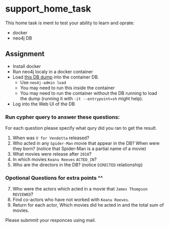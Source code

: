 # support_home_task

This home task is ment to test your ability to learn and oprate:
* docker
* neo4j DB


## Assignment

* Install docker
* Run neo4j localy in a docker container
* Load [this DB dump](movies.dump) into the container DB.
  * Use `neo4j-admin load`
  * You may need to run this inside the container
  * You may need to run the container without the DB running to load the dump (running it with `-it --entrypoint=sh` might help).
* Log into the Web UI of the DB

### Run cypher query to answer these questions:
For each question please specify what qury did you ran to get the result.

1. When was `V for Vendetta` released?
2. Who acted in any `Spider-Man` movie that appear in the DB? When were they born? (notice that Spider-Man is a partial name of a movie)
3. What movies were release after `2010`?
4. In which movies `Keanu Reeves` `ACTED_IN`?
5. Who are the directors in the DB? (notice `DIRECTED` relationship)

### Opotional Questions for extra points ^^ 

7. Who were the actors which acted in a movie that `James Thompson` `REVIEWED`?
8. Find co-actors who have nоt worked with `Keanu Reeves`.
9. Return for each actor, Which movies did he acted in and the total sum of movies.

Please submmit your responces using mail.
 
